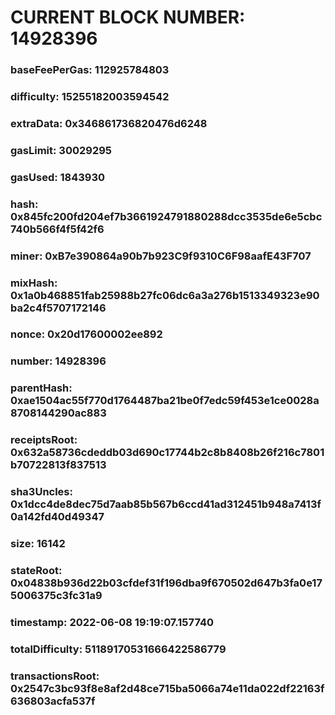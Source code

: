 # CURRENT BLOCK NUMBER: 14928396

### baseFeePerGas: 112925784803
### difficulty: 15255182003594542
### extraData: 0x346861736820476d6248
### gasLimit: 30029295
### gasUsed: 1843930
### hash: 0x845fc200fd204ef7b3661924791880288dcc3535de6e5cbc740b566f4f5f42f6
### miner: 0xB7e390864a90b7b923C9f9310C6F98aafE43F707
### mixHash: 0x1a0b468851fab25988b27fc06dc6a3a276b1513349323e90ba2c4f5707172146
### nonce: 0x20d17600002ee892
### number: 14928396
### parentHash: 0xae1504ac55f770d1764487ba21be0f7edc59f453e1ce0028a8708144290ac883
### receiptsRoot: 0x632a58736cdeddb03d690c17744b2c8b8408b26f216c7801b70722813f837513
### sha3Uncles: 0x1dcc4de8dec75d7aab85b567b6ccd41ad312451b948a7413f0a142fd40d49347
### size: 16142
### stateRoot: 0x04838b936d22b03cfdef31f196dba9f670502d647b3fa0e175006375c3fc31a9
### timestamp: 2022-06-08 19:19:07.157740
### totalDifficulty: 51189170531666422586779
### transactionsRoot: 0x2547c3bc93f8e8af2d48ce715ba5066a74e11da022df22163f636803acfa537f
